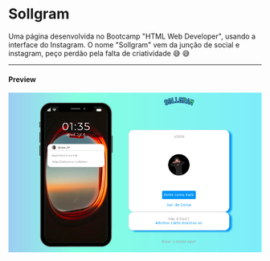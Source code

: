 # Sollgram

Uma página desenvolvida no Bootcamp "HTML Web Developer", usando a interface do Instagram.
 O nome "Sollgram" vem da junção de social e instagram, peço perdão pela falta de criatividade :sweat_smile: :sweat_smile:

<hr>

#### Preview

![Página Inicial](/img/sollgram.png)
